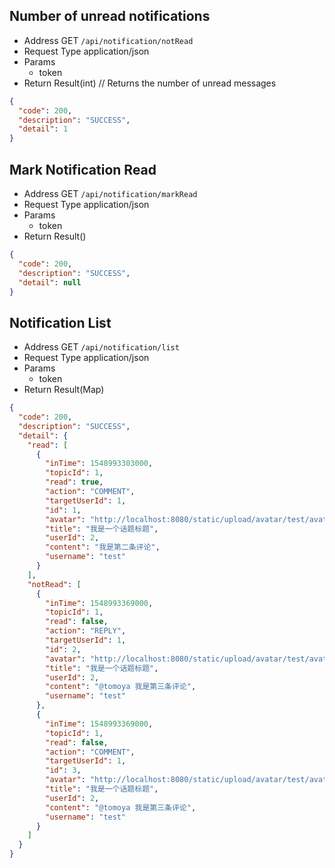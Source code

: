 ## Number of unread notifications

- Address GET `/api/notification/notRead`
- Request Type application/json
- Params
  - token
- Return Result(int) // Returns the number of unread messages

```json
{
  "code": 200,
  "description": "SUCCESS",
  "detail": 1
}
```

## Mark Notification Read

- Address GET `/api/notification/markRead`
- Request Type application/json
- Params
  - token
- Return Result()

```json
{
  "code": 200,
  "description": "SUCCESS",
  "detail": null
}
```

## Notification List

- Address GET `/api/notification/list`
- Request Type application/json
- Params
  - token
- Return Result(Map)

```json
{
  "code": 200,
  "description": "SUCCESS",
  "detail": {
    "read": [
      {
        "inTime": 1548993303000,
        "topicId": 1,
        "read": true,
        "action": "COMMENT",
        "targetUserId": 1,
        "id": 1,
        "avatar": "http://localhost:8080/static/upload/avatar/test/avatar.png",
        "title": "我是一个话题标题",
        "userId": 2,
        "content": "我是第二条评论",
        "username": "test"
      }
    ],
    "notRead": [
      {
        "inTime": 1548993369000,
        "topicId": 1,
        "read": false,
        "action": "REPLY",
        "targetUserId": 1,
        "id": 2,
        "avatar": "http://localhost:8080/static/upload/avatar/test/avatar.png",
        "title": "我是一个话题标题",
        "userId": 2,
        "content": "@tomoya 我是第三条评论",
        "username": "test"
      },
      {
        "inTime": 1548993369000,
        "topicId": 1,
        "read": false,
        "action": "COMMENT",
        "targetUserId": 1,
        "id": 3,
        "avatar": "http://localhost:8080/static/upload/avatar/test/avatar.png",
        "title": "我是一个话题标题",
        "userId": 2,
        "content": "@tomoya 我是第三条评论",
        "username": "test"
      }
    ]
  }
}
```
